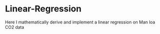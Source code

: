 # Linear-Regression
Here I mathematically derive and implement a linear regression on Man loa CO2 data
